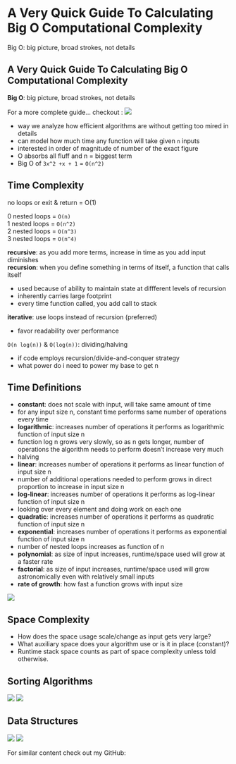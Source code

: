 # A Very Quick Guide To Calculating Big O Computational Complexity

Big O: big picture, broad strokes, not details

## A Very Quick Guide To Calculating Big O Computational Complexity <a id="98cd"></a>

**Big O**: big picture, broad strokes, not details

For a more complete guide… checkout : ![](https://cdn-images-1.medium.com/max/800/0*lte81mEvgEPYXodB.png)

- way we analyze how efficient algorithms are without getting too mired in details
- can model how much time any function will take given `n` inputs
- interested in order of magnitude of number of the exact figure
- O absorbs all fluff and n = biggest term
- Big O of `3x^2 +x + 1` = `O(n^2)`

## Time Complexity <a id="33eb"></a>

no loops or exit & return = O\(1\)

0 nested loops = `O(n)`  
1 nested loops = `O(n^2)`  
2 nested loops = `O(n^3)`  
3 nested loops = `O(n^4)`

**recursive**: as you add more terms, increase in time as you add input diminishes  
**recursion**: when you define something in terms of itself, a function that calls itself

- used because of ability to maintain state at diffferent levels of recursion
- inherently carries large footprint
- every time function called, you add call to stack

**iterative**: use loops instead of recursion \(preferred\)

- favor readability over performance

`O(n log(n))` & `O(log(n))`: dividing/halving

- if code employs recursion/divide-and-conquer strategy
- what power do i need to power my base to get n

## Time Definitions <a id="7103"></a>

- **constant**: does not scale with input, will take same amount of time
- for any input size n, constant time performs same number of operations every time
- **logarithmic**: increases number of operations it performs as logarithmic function of input size n
- function log n grows very slowly, so as n gets longer, number of operations the algorithm needs to perform doesn’t increase very much
- halving
- **linear**: increases number of operations it performs as linear function of input size n
- number of additional operations needed to perform grows in direct proportion to increase in input size n
- **log-linear**: increases number of operations it performs as log-linear function of input size n
- looking over every element and doing work on each one
- **quadratic**: increases number of operations it performs as quadratic function of input size n
- **exponential**: increases number of operations it performs as exponential function of input size n
- number of nested loops increases as function of n
- **polynomial**: as size of input increases, runtime/space used will grow at a faster rate
- **factorial**: as size of input increases, runtime/space used will grow astronomically even with relatively small inputs
- **rate of growth**: how fast a function grows with input size

![](https://cdn-images-1.medium.com/max/800/1*5t2u8n1uKhioIzZIXX2zbg.png)

## Space Complexity <a id="ca53"></a>

- How does the space usage scale/change as input gets very large?
- What auxiliary space does your algorithm use or is it in place \(constant\)?
- Runtime stack space counts as part of space complexity unless told otherwise.

## Sorting Algorithms <a id="3033"></a>

![](https://cdn-images-1.medium.com/max/800/1*HhXmG2cNdg8y4ZCCQGTyuQ.png) ![](https://cdn-images-1.medium.com/max/800/1*ULeXxVCDkF73GwhsxyM_2g.png)

## Data Structures <a id="70ea"></a>

![](https://cdn-images-1.medium.com/max/1200/1*hkZWlUgFyOSaLD5Uskv0tQ.png) ![](https://cdn-images-1.medium.com/max/2560/1*COjzunj0-FsMJ0d7v7Z-6g.png)

For similar content check out my GitHub:
